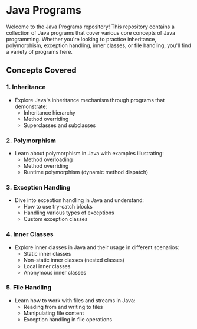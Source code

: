# Java Programs

Welcome to the Java Programs repository! This repository contains a collection of Java programs that cover various core concepts of Java programming. Whether you're looking to practice inheritance, polymorphism, exception handling, inner classes, or file handling, you'll find a variety of programs here.

## Concepts Covered

### 1. Inheritance

- Explore Java's inheritance mechanism through programs that demonstrate:
  - Inheritance hierarchy
  - Method overriding
  - Superclasses and subclasses

### 2. Polymorphism

- Learn about polymorphism in Java with examples illustrating:
  - Method overloading
  - Method overriding
  - Runtime polymorphism (dynamic method dispatch)

### 3. Exception Handling

- Dive into exception handling in Java and understand:
  - How to use try-catch blocks
  - Handling various types of exceptions
  - Custom exception classes

### 4. Inner Classes

- Explore inner classes in Java and their usage in different scenarios:
  - Static inner classes
  - Non-static inner classes (nested classes)
  - Local inner classes
  - Anonymous inner classes

### 5. File Handling

- Learn how to work with files and streams in Java:
  - Reading from and writing to files
  - Manipulating file content
  - Exception handling in file operations
